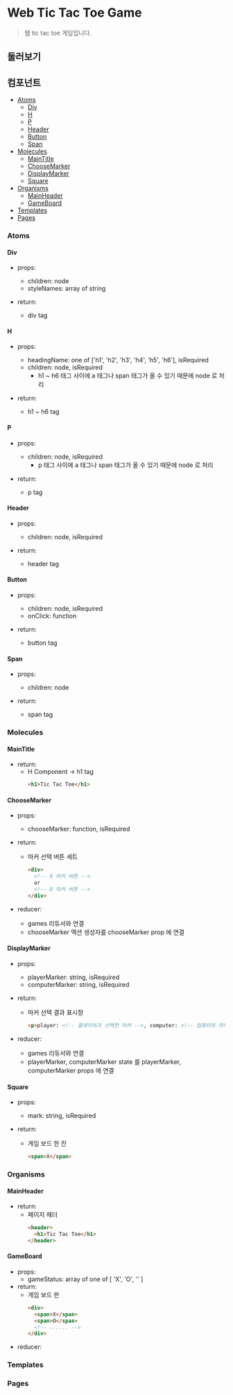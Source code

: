 # Web Tic Tac Toe Game
> 웹 tic tac toe 게임입니다.

## 둘러보기

## 컴포넌트

- [Atoms](#atoms)
  - [Div](#div)
  - [H](#h)
  - [P](#p)
  - [Header](#header)
  - [Button](#button)
  - [Span](#span)
- [Molecules](#molecules)
  - [MainTitle](#maintitle)
  - [ChooseMarker](#choosemarker)
  - [DisplayMarker](#displaymarker)
  - [Square](#square)
- [Organisms](#organisms)
  - [MainHeader](#mainheader)
  - [GameBoard](#gameboard)
- [Templates](#templates)
- [Pages](#pages)

### Atoms

#### Div

- props:
  - children: node
  - styleNames: array of string

- return:
  - div tag

#### H

- props:
  - headingName: one of ['h1', 'h2', 'h3', 'h4', 'h5', 'h6'], isRequired
  - children: node, isRequired
    - h1 ~ h6 태그 사이에 a 태그나 span 태그가 올 수 있기 때문에 node 로 처리

- return:
  - h1 ~ h6 tag

#### P

- props:
  - children: node, isRequired
    - p 태그 사이에 a 태그나 span 태그가 올 수 있기 때문에 node 로 처리

- return:
  - p tag

#### Header

- props:
  - children: node, isRequired

- return:
  - header tag

#### Button

- props:
  - children: node, isRequired
  - onClick: function

- return:
  - button tag

#### Span

- props:
  - children: node

- return:
  - span tag

### Molecules

#### MainTitle

- return:
  - H Component -> h1 tag
    ```html
    <h1>Tic Tac Toe</h1>
    ```

#### ChooseMarker

- props:
  - chooseMarker: function, isRequired

- return:
  - 마커 선택 버튼 세트
    ```html
    <div>
      <!-- X 마커 버튼 -->
      or
      <!-- O 마커 버튼 -->
    </div>
    ```

- reducer:
  - games 리듀서와 연결
  - chooseMarker 액션 생성자를 chooseMarker prop 에 연결

#### DisplayMarker

- props:
  - playerMarker: string, isRequired
  - computerMarker: string, isRequired

- return:
  - 마커 선택 결과 표시창
    ```html
    <p>player: <!-- 플레이어가 선택한 마커 -->, computer: <!-- 컴퓨터의 마커 --></p>
    ```

- reducer:
  - games 리듀서와 연결
  - playerMarker, computerMarker state 를 playerMarker, computerMarker props 에 연결

#### Square

- props:
  - mark: string, isRequired

- return:
  - 게임 보드 한 칸
    ```html
    <span>X</span>
    ```

### Organisms

#### MainHeader

- return:
  - 페이지 헤더
    ```html
    <header>
      <h1>Tic Tac Toe</h1>
    </header>
    ```

#### GameBoard

- props:
  - gameStatus: array of one of [ 'X', 'O', '' ]
- return:
  - 게임 보드 판
    ```html
    <div>
      <span>X</span>
      <span>O</span>
      <!-- ...... -->
    </div>
    ```
- reducer:

### Templates

### Pages